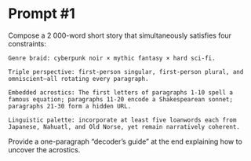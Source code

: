 # Prompt #1

Compose a 2 000-word short story that simultaneously satisfies four constraints:

    Genre braid: cyberpunk noir × mythic fantasy × hard sci-fi.

    Triple perspective: first-person singular, first-person plural, and omniscient—all rotating every paragraph.

    Embedded acrostics: The first letters of paragraphs 1-10 spell a famous equation; paragraphs 11-20 encode a Shakespearean sonnet; paragraphs 21-30 form a hidden URL.

    Linguistic palette: incorporate at least five loanwords each from Japanese, Nahuatl, and Old Norse, yet remain narratively coherent.

Provide a one-paragraph “decoder’s guide” at the end explaining how to uncover the acrostics.